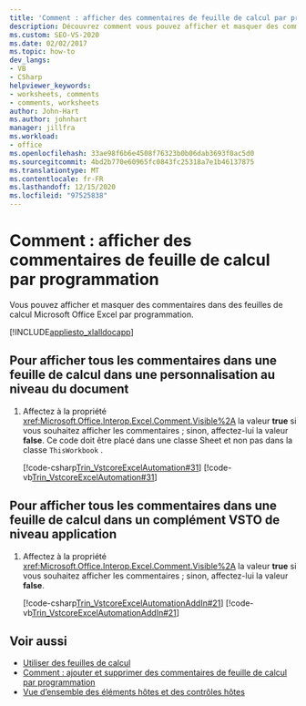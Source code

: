 ```yaml
---
title: 'Comment : afficher des commentaires de feuille de calcul par programmation'
description: Découvrez comment vous pouvez afficher et masquer des commentaires dans une feuille de calcul Microsoft Excel au niveau du document ou de l’application par programmation.
ms.custom: SEO-VS-2020
ms.date: 02/02/2017
ms.topic: how-to
dev_langs:
- VB
- CSharp
helpviewer_keywords:
- worksheets, comments
- comments, worksheets
author: John-Hart
ms.author: johnhart
manager: jillfra
ms.workload:
- office
ms.openlocfilehash: 33ae98f6b6e4508f76323b0b06dab3693f0ac5d0
ms.sourcegitcommit: 4bd2b770e60965fc0843fc25318a7e1b46137875
ms.translationtype: MT
ms.contentlocale: fr-FR
ms.lasthandoff: 12/15/2020
ms.locfileid: "97525838"
---
```

# <a name="how-to-programmatically-display-worksheet-comments"></a>Comment : afficher des commentaires de feuille de calcul par programmation
  Vous pouvez afficher et masquer des commentaires dans des feuilles de calcul Microsoft Office Excel par programmation.

 [!INCLUDE[appliesto_xlalldocapp](../vsto/includes/appliesto-xlalldocapp-md.md)]

## <a name="to-display-all-comments-on-a-worksheet-in-a-document-level-customization"></a>Pour afficher tous les commentaires dans une feuille de calcul dans une personnalisation au niveau du document

1. Affectez à la propriété <xref:Microsoft.Office.Interop.Excel.Comment.Visible%2A> la valeur **true** si vous souhaitez afficher les commentaires ; sinon, affectez-lui la valeur **false**. Ce code doit être placé dans une classe Sheet et non pas dans la classe `ThisWorkbook` .

     [!code-csharp[Trin_VstcoreExcelAutomation#31](../vsto/codesnippet/CSharp/Trin_VstcoreExcelAutomationCS/Sheet1.cs#31)]
     [!code-vb[Trin_VstcoreExcelAutomation#31](../vsto/codesnippet/VisualBasic/Trin_VstcoreExcelAutomation/Sheet1.vb#31)]

## <a name="to-display-all-comments-on-a-worksheet-in-an-application-level-vsto-add-in"></a>Pour afficher tous les commentaires dans une feuille de calcul dans un complément VSTO de niveau application

1. Affectez à la propriété <xref:Microsoft.Office.Interop.Excel.Comment.Visible%2A> la valeur **true** si vous souhaitez afficher les commentaires ; sinon, affectez-lui la valeur **false**.

     [!code-csharp[Trin_VstcoreExcelAutomationAddIn#21](../vsto/codesnippet/CSharp/trin_vstcoreexcelautomationaddin/ThisAddIn.cs#21)]
     [!code-vb[Trin_VstcoreExcelAutomationAddIn#21](../vsto/codesnippet/VisualBasic/trin_vstcoreexcelautomationaddin/ThisAddIn.vb#21)]

## <a name="see-also"></a>Voir aussi
- [Utiliser des feuilles de calcul](../vsto/working-with-worksheets.md)
- [Comment : ajouter et supprimer des commentaires de feuille de calcul par programmation](../vsto/how-to-programmatically-add-and-delete-worksheet-comments.md)
- [Vue d’ensemble des éléments hôtes et des contrôles hôtes](../vsto/host-items-and-host-controls-overview.md)

